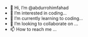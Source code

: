 - 👋 Hi, I’m @abdurrohimfahad
- 👀 I’m interested in coding...
- 🌱 I’m currently learning to coding...
- 💞️ I’m looking to collaborate on ...
- 📫 How to reach me ...

<!---
abdurrohimfahad/abdurrohimfahad is a ✨ special ✨ repository because its `README.md` (this file) appears on your GitHub profile.
You can click the Preview link to take a look at your changes.
--->
